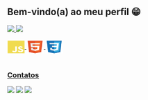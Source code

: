 ## Bem-vindo(a) ao meu perfil 😁

 <div>
   <a href="https://github.com/vitorjoaorr">
   <img height="180em" src="https://github-readme-stats.vercel.app/api?username=vitorjoaorr&show_icons=true&theme=catppuccin_mocha&include_all_commits=true&count_private=true"/>
   <img height="180em" src="https://github-readme-stats.vercel.app/api/top-langs/?username=vitorjoaorr&layout=compact&langs_count=6&theme=catppuccin_mocha"/>
</div>
    
<div style="display: inline_block"><br>
  <img align="center" alt="Js" height="30" width="40" src="https://raw.githubusercontent.com/devicons/devicon/master/icons/javascript/javascript-plain.svg">
  <img align="center" alt="HTML" height="30" width="40" src="https://raw.githubusercontent.com/devicons/devicon/master/icons/html5/html5-original.svg">
  <img align="center" alt="CSS" height="30" width="40" src="https://raw.githubusercontent.com/devicons/devicon/master/icons/css3/css3-original.svg">
</div>
 
<br>
 
### Contatos
 
<div> 
 <a href="https://wa.me/5581998021435" target="_blank"><img src="https://img.shields.io/badge/WhatsApp-25D366?style=for-the-badge&logo=whatsapp&logoColor=white" target="_blank"></a> 
  <a href = "mailto:joaovitorr999@gmail.com"><img src="https://img.shields.io/badge/-Gmail-%23333?style=for-the-badge&logo=gmail&logoColor=white" target="_blank"></a>
  <a href="https://www.linkedin.com/in/jo%C3%A3o-v%C3%ADtor-rodrigues-90a702122/" target="_blank"><img src="https://img.shields.io/badge/-LinkedIn-%230077B5?style=for-the-badge&logo=linkedin&logoColor=white" target="_blank"></a>
</div>
